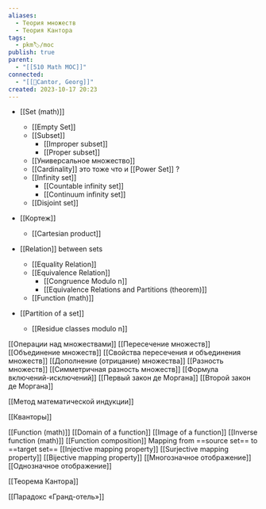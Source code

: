 ```yaml
---
aliases:
  - Теория множеств
  - Теория Кантора
tags:
  - pkm🏷/moc
publish: true
parent:
  - "[[510 Math MOC]]"
connected:
  - "[[👤Cantor, Georg]]"
created: 2023-10-17 20:23
---
```

- [[Set (math)]]
	- [[Empty Set]]
	- [[Subset]]
		- [[Improper subset]]
		- [[Proper subset]]
	- [[Универсальное множество]]
	- [[Cardinality]]  это тоже что и  [[Power Set]] ?
	- [[Infinity set]]
		- [[Countable infinity set]]
		- [[Continuum infinity set]]
	- [[Disjoint set]]
- [[Кортеж]]
	- [[Cartesian product]]
- [[Relation]] between sets
	- [[Equality Relation]]
	- [[Equivalence Relation]]
		- [[Congruence Modulo n]]
		- [[Equivalence Relations and Partitions (theorem)]]
	- [[Function (math)]]


- [[Partition of a set]]
	- [[Residue classes modulo n]]


[[Операции над множествами]]
	[[Пересечение множеств]]
	[[Объединение множеств]]
	[[Свойства пересечения и объединения множеств]]
	[[Дополнение (отрицание) множества]]
	[[Разность множеств]]
	[[Симметричная разность множеств]]
[[Формула включений-исключений]]
[[Первый закон де Моргана]]
[[Второй закон де Моргана]]


[[Метод математической индукции]]

[[Кванторы]]


[[Function (math)]]
	[[Domain of a function]]
	[[Image of a function]]
	[[Inverse function (math)]]
	[[Function composition]]
Mapping from ==source set== to ==target set==
	[[Injective mapping property]]
	[[Surjective mapping property]]
	[[Bijective mapping property]]
	[[Многозначное отображение]]
	[[Однозначное отображение]]





[[Теорема Кантора]]

[[Парадокс «Гранд-отель»]]